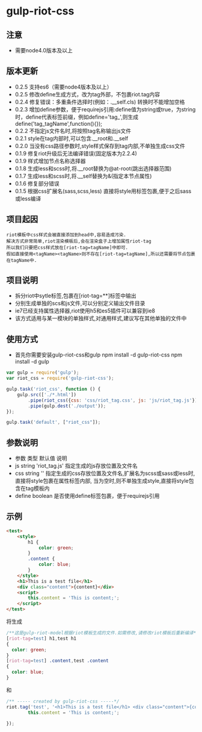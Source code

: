 gulp-riot-css
=============
## 注意
* 需要node4.0版本及以上

## 版本更新
* 0.2.5 支持es6（需要node4版本及以上）
* 0.2.5 修改define生成方式，改为tag外部，不包裹riot.tag内容
* 0.2.4 修复错误：多重条件选择时(例如：.__self.cls) 转换时不能增加空格
* 0.2.3 增加define参数，便于requirejs引用:define值为string或true，为string时，define代表标签前缀，例如define='tag_',则生成define('tag_tagName',function(){});
* 0.2.2 不指定js文件名时,将按照tag名称输出js文件
* 0.2.1 style在tag内部时,可以包含.__root和.__self
* 0.2.0 当没有css路径参数时,style样式保存到tag内部,不单独生成css文件
* 0.1.9 修复riot升级后无法编译错误(固定版本为2.2.4)
* 0.1.9 样式增加节点名称选择器
* 0.1.8 生成less和scss时,将.__root替换为@at-root(跳出选择器范围)
* 0.1.7 生成less和scss时,将.__self替换为&(指定本节点属性)
* 0.1.6 修复部分错误
* 0.1.5 根据css扩展名(sass,scss,less) 直接将style用标签包裹,便于之后sass或less编译

## 项目起因
    riot模板中css样式会被直接添加到head中,容易造成污染.
    解决方式非常简单,riot渲染模板后,会在渲染盒子上增加属性riot-tag
    所以我们只要把css样式放在[riot-tag=tagName]中即可.
    假如直接使用<tagName><tagName>则不存在[riot-tag=tagName],所以还需要将节点包裹在tagName中.

## 项目说明
* 拆分riot中sytle标签,包裹在[riot-tag=**]标签中输出
* 分别生成单独的scs和js文件,可以分别定义输出文件目录
* ie7已经支持属性选择器,riot使用h5和es5插件可以兼容到ie8
* 该方式适用与某一模块的单独样式,对通用样式,建议写在其他单独的文件中

## 使用方式
* 首先你需要安装gulp-riot-css和gulp
    npm install -d gulp-riot-css
    npm install -d gulp

```javascript
var gulp = require('gulp');
var riot_css = require('gulp-riot-css');

gulp.task('riot_css', function () {
    gulp.src(['./*.html'])
        .pipe(riot_css({css: 'css/riot_tag.css', js: 'js/riot_tag.js'}))
        .pipe(gulp.dest('./output'));
});

gulp.task('default', ["riot_css"]);

```

## 参数说明
* 参数 类型  默认值 说明
* js string 'riot_tag.js' 指定生成的js存放位置及文件名
* css string '' 指定生成的css存放位置及文件名,扩展名为scss或sass或less时,直接将style包裹在属性标签内部,
                当为空时,则不单独生成style,直接将style包含在tag模板内
* define boolean 是否使用define标签包裹，便于requirejs引用
## 示例
```html
<test>
    <style>
        h1 {
            color: green;
        }
        .content {
            color: blue;
        }
    </style>
    <h1>This is a test file</h1>
    <div class="content">{content}</div>
    <script>
        this.content = 'This is content;';
    </script>
</test>
```
将生成
```css
/**这是gulp-riot-model根据riot模板生成的文件.如需修改,请修改riot模板后重新编译*/
[riot-tag=test] h1,test h1
{
  color: green;
}
[riot-tag=test] .content,test .content
{
  color: blue;
}
```
和
```javascript
/** ----- created by gulp-riot-css -----*/
riot.tag('test', '<h1>This is a test file</h1> <div class="content">{content}</div>', function(opts) {
        this.content = 'This is content;';

});
```
